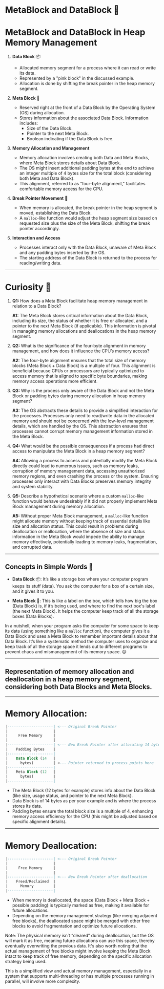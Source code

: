 # MetaBlock and DataBlock 📘

# MetaBlock and DataBlock in Heap Memory Management

1. **Data Block** 📦
   - Allocated memory segment for a process where it can read or write its data.
   - Represented by a "pink block" in the discussed example.
   - Allocation is done by shifting the break pointer in the heap memory segment.
   
2. **Meta Block** 📘
   - Reserved right at the front of a Data Block by the Operating System (OS) during allocation.
   - Stores information about the associated Data Block. Information includes:
     - Size of the Data Block.
     - Pointer to the next Meta Block.
     - Boolean indicating if the Data Block is free.
   
3. **Memory Allocation and Management**
   - Memory allocation involves creating both Data and Meta Blocks, where Meta Block stores details about Data Block.
   - The OS might insert additional padding bytes at the end to achieve an integer multiple of 4 bytes size for the total block (considering both Meta and Data Block).
   - This alignment, referred to as "four-byte alignment," facilitates comfortable memory access for the CPU.

4. **Break Pointer Movement** 🏹
   - When memory is allocated, the break pointer in the heap segment is moved, establishing the Data Block.
   - A `malloc`-like function would adjust the heap segment size based on requested size plus the size of the Meta Block, shifting the break pointer accordingly.

5. **Interaction and Access**
   - Processes interact only with the Data Block, unaware of Meta Block and any padding bytes inserted by the OS.
   - The starting address of the Data Block is returned to the process for reading/writing data.

---

# Curiosity 🤔



1. **Q1:** How does a Meta Block facilitate heap memory management in relation to a Data Block?
   
   **A1:** The Meta Block stores critical information about the Data Block, including its size, the status of whether it is free or allocated, and a pointer to the next Meta Block (if applicable). This information is pivotal in managing memory allocations and deallocations in the heap memory segment.

2. **Q2:** What is the significance of the four-byte alignment in memory management, and how does it influence the CPU’s memory access?
   
   **A2:** The four-byte alignment ensures that the total size of memory blocks (Meta Block + Data Block) is a multiple of four. This alignment is beneficial because CPUs or processors are typically optimized to access memory that is aligned to specific byte boundaries, making memory access operations more efficient.

3. **Q3:** Why is the process only aware of the Data Block and not the Meta Block or padding bytes during memory allocation in heap memory segment?
   
   **A3:** The OS abstracts these details to provide a simplified interaction for the processes. Processes only need to read/write data in the allocated memory and should not be concerned with the low-level management details, which are handled by the OS. This abstraction ensures that processes cannot corrupt memory management information stored in the Meta Block.

4. **Q4:** What would be the possible consequences if a process had direct access to manipulate the Meta Block in a heap memory segment?
   
   **A4:** Allowing a process to access and potentially modify the Meta Block directly could lead to numerous issues, such as memory leaks, corruption of memory management data, accessing unauthorized memory regions, and even crashing the process or the system. Ensuring processes only interact with Data Blocks preserves memory integrity and system stability.

5. **Q5:** Describe a hypothetical scenario where a custom `malloc`-like function would behave undesirably if it did not properly implement Meta Block management during memory allocation.

   **A5:** Without proper Meta Block management, a `malloc`-like function might allocate memory without keeping track of essential details like size and allocation status. This could result in problems during deallocation or reallocation, where the absence of size and status information in the Meta Block would impede the ability to manage memory effectively, potentially leading to memory leaks, fragmentation, and corrupted data.

---

## Concepts in Simple Words 🧠

- **Data Block** 📦: It’s like a storage box where your computer program keeps its stuff (data). You ask the computer for a box of a certain size, and it gives it to you.
  
- **Meta Block** 📘: This is like a label on the box, which tells how big the box (Data Block) is, if it’s being used, and where to find the next box's label (the next Meta Block). It helps the computer keep track of all the storage boxes (Data Blocks).

In a nutshell, when your program asks the computer for some space to keep its data (using something like a `malloc` function), the computer gives it a Data Block and uses a Meta Block to remember important details about that Data Block. It’s like a systematic method the computer uses to organize and keep track of all the storage space it lends out to different programs to prevent chaos and mismanagement of its memory space. 😊

---
## Representation of memory allocation and deallocation in a heap memory segment, considering both Data Blocks and Meta Blocks.

----

# Memory Allocation:

```sql
|---------------------| <--- Original Break Pointer
|                     |
|     Free Memory     |
|                     |
|---------------------| <--- New Break Pointer after allocating 14 bytes + Meta Block (assumed 12 bytes)
|    Padding Bytes    | 
|---------------------|
|    Data Block (14   |
|      bytes)         | <--- Pointer returned to process points here
|---------------------|
|    Meta Block (12   |
|      bytes)         | 
|---------------------|
```

- The Meta Block (12 bytes for example) stores info about the Data Block (like size, usage status, and pointer to the next Meta Block).
- Data Block is of 14 bytes as per your example and is where the process stores its data.
- Padding bytes ensure the total block size is a multiple of 4, enhancing memory access efficiency for the CPU (this might be adjusted based on specific alignment details).

---

# Memory Deallocation:

```sql
|---------------------| <--- Original Break Pointer
|                     |
|     Free Memory     |
|                     |
|---------------------| <--- New Break Pointer after deallocation
|    Freed/Reclaimed  | 
|      Memory         |
|---------------------|
```
- When memory is deallocated, the space (Data Block + Meta Block + possible padding) is typically marked as free, making it available for future allocations.
- Depending on the memory management strategy (like merging adjacent free blocks), the deallocated space might be merged with other free blocks to avoid fragmentation and optimize future allocations.
   
Note: The physical memory isn’t “cleared” during deallocation, but the OS will mark it as free, meaning future allocations can use this space, thereby eventually overwriting the previous data. It's also worth noting that the actual management of free blocks might involve keeping the Meta Block intact to keep track of free memory, depending on the specific allocation strategy being used. 

This is a simplified view and actual memory management, especially in a system that supports multi-threading or has multiple processes running in parallel, will involve more complexity. 
